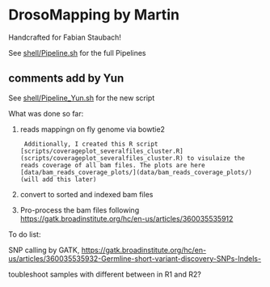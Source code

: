 # DrosoMapping by Martin

Handcrafted for Fabian Staubach!

See [shell/Pipeline.sh](shell/Pipeline.sh) for the full Pipelines


## comments add by Yun

See [shell/Pipeline_Yun.sh](shell/Pipeline_Yun.sh) for the new script


What was done so far:

1. reads mappingn on fly genome via bowtie2

        Additionally, I created this R script [scripts/coverageplot_severalfiles_cluster.R](scripts/coverageplot_severalfiles_cluster.R) to visulaize the reads coverage of all bam files. The plots are here [data/bam_reads_coverage_plots/](data/bam_reads_coverage_plots/) (will add this later)

2. convert to sorted and indexed bam files

3. Pro-process the bam files following https://gatk.broadinstitute.org/hc/en-us/articles/360035535912

To do list:

SNP calling by GATK, https://gatk.broadinstitute.org/hc/en-us/articles/360035535932-Germline-short-variant-discovery-SNPs-Indels-

toubleshoot samples with different between in R1 and R2?